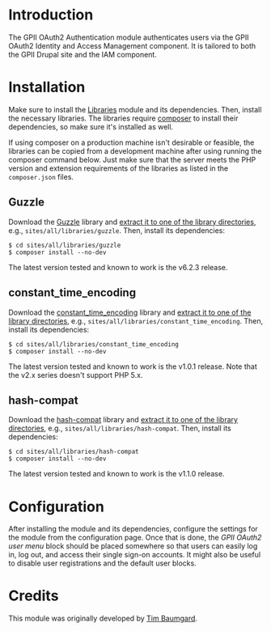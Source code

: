 # Introduction

The GPII OAuth2 Authentication module authenticates users via the GPII OAuth2 Identity and Access Management component. It is tailored to both the GPII Drupal site and the IAM component.

# Installation

Make sure to install the [Libraries](https://www.drupal.org/project/libraries) module and its dependencies. Then, install the necessary libraries. The libraries require [composer](https://getcomposer.org/) to install their dependencies, so make sure it's installed as well.

If using composer on a production machine isn't desirable or feasible, the libraries can be copied from a development machine after using running the composer command below. Just make sure that the server meets the PHP version and extension requirements of the libraries as listed in the `composer.json` files.

## Guzzle

Download the [Guzzle](https://github.com/guzzle/guzzle) library and [extract it to one of the library directories](https://www.drupal.org/docs/7/modules/libraries-api/installing-an-external-library-that-is-required-by-a-contributed-module), e.g., `sites/all/libraries/guzzle`. Then, install its dependencies:

    $ cd sites/all/libraries/guzzle
    $ composer install --no-dev

The latest version tested and known to work is the v6.2.3 release.

## constant\_time\_encoding

Download the [constant\_time\_encoding](https://github.com/paragonie/constant_time_encoding) library and [extract it to one of the library directories](https://www.drupal.org/docs/7/modules/libraries-api/installing-an-external-library-that-is-required-by-a-contributed-module), e.g., `sites/all/libraries/constant_time_encoding`. Then, install its dependencies:

    $ cd sites/all/libraries/constant_time_encoding
    $ composer install --no-dev

The latest version tested and known to work is the v1.0.1 release. Note that the v2.x series doesn't support PHP 5.x.

## hash-compat

Download the [hash-compat](https://github.com/indigophp/hash-compat) library and [extract it to one of the library directories](https://www.drupal.org/docs/7/modules/libraries-api/installing-an-external-library-that-is-required-by-a-contributed-module), e.g., `sites/all/libraries/hash-compat`. Then, install its dependencies:

    $ cd sites/all/libraries/hash-compat
    $ composer install --no-dev

The latest version tested and known to work is the v1.1.0 release.

# Configuration

After installing the module and its dependencies, configure the settings for the module from the configuration page. Once that is done, the *GPII OAuth2 user menu* block should be placed somewhere so that users can easily log in, log out, and access their single sign-on accounts. It might also be useful to disable user registrations and the default user blocks.

# Credits

This module was originally developed by [Tim Baumgard](https://www.bmgrd.com/).
